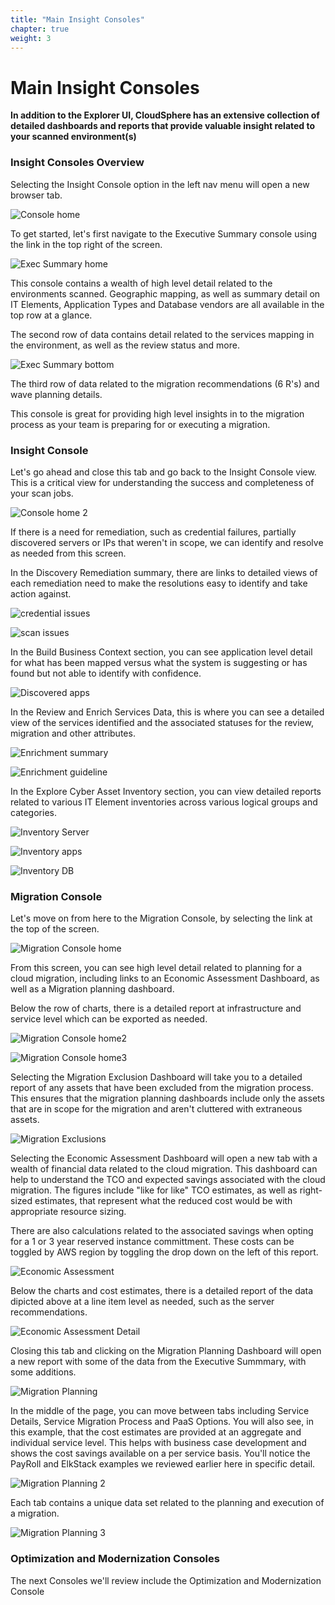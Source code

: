 ```yaml
---
title: "Main Insight Consoles" 
chapter: true
weight: 3 
---
```


# Main Insight Consoles
**In addition to the Explorer UI, CloudSphere has an extensive collection of detailed dashboards and reports that provide valuable insight related to your scanned environment(s)**

### Insight Consoles Overview

Selecting the Insight Console option in the left nav menu will open a new browser tab.

![Console home](/images/consolehome.PNG)

To get started, let's first navigate to the Executive Summary console using the link in the top right of the screen.  

![Exec Summary home](/images/execsummaryhome.PNG)

This console contains a wealth of high level detail related to the environments scanned.  Geographic mapping, as well as summary detail on IT Elements, Application Types and Database vendors are all available in the top row at a glance.

The second row of data contains detail related to the services mapping in the environment, as well as the review status and more.  

![Exec Summary bottom](/images/execsummarybottom.PNG)

The third row of data related to the migration recommendations (6 R's) and wave planning details.  

This console is great for providing high level insights in to the migration process as your team is preparing for or executing a migration.  


### Insight Console

Let's go ahead and close this tab and go back to the Insight Console view.  This is a critical view for understanding the success and completeness of your scan jobs.  

![Console home 2](/images/consolehome2.PNG)

If there is a need for remediation, such as credential failures, partially discovered servers or IPs that weren't in scope, we can identify and resolve as needed from this screen.  

In the Discovery Remediation summary, there are links to detailed views of each remediation need to make the resolutions easy to identify and take action against.  

![credential issues](/images/credentialissues.PNG)

![scan issues](/images/scanissues.PNG)

In the Build Business Context section, you can see application level detail for what has been mapped versus what the system is suggesting or has found but not able to identify with confidence.  

![Discovered apps](/images/discoveredapps.PNG)

In the Review and Enrich Services Data, this is where you can see a detailed view of the services identified and the associated statuses for the review, migration and other attributes. 

![Enrichment summary](/images/enrichsummary.PNG)

![Enrichment guideline](/images/enrichguide.PNG)

In the Explore Cyber Asset Inventory section, you can view detailed reports related to various IT Element inventories across various logical groups and categories.

![Inventory Server](/images/invserver.PNG)

![Inventory apps](/images/invapps.PNG)

![Inventory DB](/images/invdb.PNG)


### Migration Console

Let's move on from here to the Migration Console, by selecting the link at the top of the screen.  

![Migration Console home](/images/migconsolehome.PNG)

From this screen, you can see high level detail related to planning for a cloud migration, including links to an Economic Assessment Dashboard, as well as a Migration planning dashboard.

Below the row of charts, there is a detailed report at infrastructure and service level which can be exported as needed.  

![Migration Console home2](/images/migconsolehome2.PNG)

![Migration Console home3](/images/migconsolehome3.PNG)

Selecting the Migration Exclusion Dashboard will take you to a detailed report of any assets that have been excluded from the migration process.  This ensures that the migration planning dashboards include only the assets that are in scope for the migration and aren't cluttered with extraneous assets.

![Migration Exclusions](/images/migexclusions.PNG)

Selecting the Economic Assessment Dashboard will open a new tab with a wealth of financial data related to the cloud migration. This dashboard can help to understand the TCO and expected savings associated with the cloud migration.  The figures include "like for like" TCO estimates, as well as right-sized estimates, that represent what the reduced cost would be with appropriate resource sizing.  

There are also calculations related to the associated savings when opting for a 1 or 3 year reserved instance committment.  These costs can be toggled by AWS region by toggling the drop down on the left of this report.  

![Economic Assessment](/images/econassess.PNG)

Below the charts and cost estimates, there is a detailed report of the data dipicted above at a line item level as needed, such as the server recommendations.

![Economic Assessment Detail](/images/econassessdetail.PNG)

Closing this tab and clicking on the Migration Planning Dashboard will open a new report with some of the data from the Executive Summmary, with some additions.

![Migration Planning](/images/migplan.PNG)

In the middle of the page, you can move between tabs including Service Details, Service Migration Process and PaaS Options.  You will also see, in this example, that the cost estimates are provided at an aggregate and individual service level.  This helps with business case development and shows the cost savings available on a per service basis. You'll notice the PayRoll and ElkStack examples we reviewed earlier here in specific detail.

![Migration Planning 2](/images/migplan2.PNG)

Each tab contains a unique data set related to the planning and execution of a migration.  

![Migration Planning 3](/images/migplan3.PNG)
 

### Optimization and Modernization Consoles
The next Consoles we'll review include the Optimization and Modernization Console 
